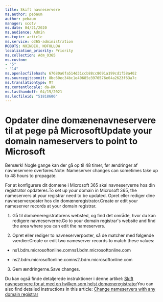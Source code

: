 ```yaml
---
title: Skift navneservere
ms.author: pebaum
author: pebaum
manager: scotv
ms.date: 04/21/2020
ms.audience: Admin
ms.topic: article
ms.service: o365-administration
ROBOTS: NOINDEX, NOFOLLOW
localization_priority: Priority
ms.collection: Adm_O365
ms.custom:
- "5"
- "14"
ms.openlocfilehash: 67680a6fa514d31ccb88cc8691a199cd1f58a402
ms.sourcegitcommit: 8bc60ec34bc1e40685e3976576e04a2623f63a7c
ms.translationtype: MT
ms.contentlocale: da-DK
ms.lasthandoff: 04/15/2021
ms.locfileid: "51818606"
---
```

# <a name="update-your-domain-nameservers-to-point-to-microsoft"></a><span data-ttu-id="1b4f4-102">Opdater dine domænenavneservere til at pege på Microsoft</span><span class="sxs-lookup"><span data-stu-id="1b4f4-102">Update your domain nameservers to point to Microsoft</span></span>

<span data-ttu-id="1b4f4-103">Bemærk! Nogle gange kan der gå op til 48 timer, før ændringer af navneservere overføres.</span><span class="sxs-lookup"><span data-stu-id="1b4f4-103">Note: Nameserver changes can sometimes take up to 48 hours to propagate.</span></span>
  
<span data-ttu-id="1b4f4-104">For at konfigurere dit domæne i Microsoft 365 skal navneserverne hos din registrator opdateres.</span><span class="sxs-lookup"><span data-stu-id="1b4f4-104">To set up your domain in Microsoft 365, the nameservers at your registrar need to be updated.</span></span> <span data-ttu-id="1b4f4-105">Opret eller rediger dine navneserverposter hos din domæneregistrator.</span><span class="sxs-lookup"><span data-stu-id="1b4f4-105">Create or edit your nameserver records at your domain registrar.</span></span>
  
1. <span data-ttu-id="1b4f4-106">Gå til domæneregistratorens websted, og find det område, hvor du kan redigere navneserverne.</span><span class="sxs-lookup"><span data-stu-id="1b4f4-106">Go to your domain registrar's website and find the area where you can edit the nameservers.</span></span>
  
2. <span data-ttu-id="1b4f4-107">Opret eller rediger to navneserverposter, så de matcher med følgende værdier:</span><span class="sxs-lookup"><span data-stu-id="1b4f4-107">Create or edit two nameserver records to match these values:</span></span>

  - <span data-ttu-id="1b4f4-108">ns1.bdm.microsoftonline.com</span><span class="sxs-lookup"><span data-stu-id="1b4f4-108">ns1.bdm.microsoftonline.com</span></span>

  - <span data-ttu-id="1b4f4-109">ns2.bdm.microsoftonline.com</span><span class="sxs-lookup"><span data-stu-id="1b4f4-109">ns2.bdm.microsoftonline.com</span></span>

3. <span data-ttu-id="1b4f4-110">Gem ændringerne.</span><span class="sxs-lookup"><span data-stu-id="1b4f4-110">Save changes.</span></span>

<span data-ttu-id="1b4f4-111">Du kan også finde detaljerede instruktioner i denne artikel: [Skift navneservere for at med en hvilken som helst domæneregistrator](https://docs.microsoft.com/microsoft-365/admin/get-help-with-domains/change-nameservers-at-any-domain-registrar)</span><span class="sxs-lookup"><span data-stu-id="1b4f4-111">You can also find detailed instructions in this article: [Change nameservers with any domain registrar](https://docs.microsoft.com/microsoft-365/admin/get-help-with-domains/change-nameservers-at-any-domain-registrar)</span></span>
  